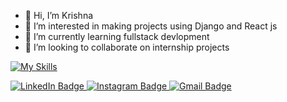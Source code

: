 - 👋 Hi, I’m Krishna
- 👀 I’m interested in making projects using Django and React js
- 🌱 I’m currently learning fullstack devlopment
- 💞️ I’m looking to collaborate on internship  projects


<!---
coderkrishna2441/coderkrishna2441 is a ✨ special ✨ repository because its `README.md` (this file) appears on your GitHub profile.
You can click the Preview link to take a look at your changes.
--->


[![My Skills](https://skillicons.dev/icons?i=js,html,css,django)](https://skillicons.dev)

<div id="badges">
  <a href="your-linkedin-URL">
    <img src="https://img.shields.io/badge/LinkedIn-blue?style=for-the-badge&logo=linkedin&logoColor=white" alt="LinkedIn Badge"/>
  </a>
  <a href="your-youtube-URL">
    <img src="https://img.shields.io/badge/Instagram-red?style=for-the-badge&logo=instagram&logoColor=white" alt="Instagram Badge"/>
  </a>
  <a href="your-twitter-URL">
    <img src="https://img.shields.io/badge/Gmail-green?style=for-the-badge&logo=gmail&logoColor=white" alt="Gmail Badge"/>
  </a>
</div>
